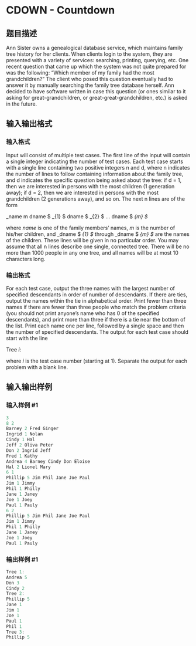 # CDOWN - Countdown

## 题目描述

 Ann Sister owns a genealogical database service, which maintains family tree history for her clients. When clients login to the system, they are presented with a variety of services: searching, printing, querying, etc. One recent question that came up which the system was not quite prepared for was the following: “Which member of my family had the most grandchildren?” The client who posed this question eventually had to answer it by manually searching the family tree database herself. Ann decided to have software written in case this question (or ones similar to it asking for great-grandchildren, or great-great-grandchildren, etc.) is asked in the future.

## 输入输出格式

### 输入格式

 Input will consist of multiple test cases. The first line of the input will contain a single integer indicating the number of test cases. Each test case starts with a single line containing two positive integers n and d, where n indicates the number of lines to follow containing information about the family tree, and d indicates the specific question being asked about the tree: if d = 1, then we are interested in persons with the most children (1 generation away); if d = 2, then we are interested in persons with the most grandchildren (2 generations away), and so on. The next n lines are of the form

_name m dname $ _{1} $ dname $ _{2} $ ... dname $ _{m} $_

where _name_ is one of the family members’ names, _m_ is the number of his/her children, and _dname $ _{1} $_ through _dname $ _{m} $_ are the names of the children. These lines will be given in no particular order. You may assume that all n lines describe one single, connected tree. There will be no more than 1000 people in any one tree, and all names will be at most 10 characters long.

### 输出格式

 For each test case, output the three names with the largest number of specified descendants in order of number of descendants. If there are ties, output the names within the tie in alphabetical order. Print fewer than three names if there are fewer than three people who match the problem criteria (you should not print anyone’s name who has 0 of the specified descendants), and print more than three if there is a tie near the bottom of the list. Print each name one per line, followed by a single space and then the number of specified descendants. The output for each test case should start with the line

Tree _i_:

where _i_ is the test case number (starting at 1). Separate the output for each problem with a blank line.

## 输入输出样例

### 输入样例 #1

```cpp
3
8 2
Barney 2 Fred Ginger
Ingrid 1 Nolan
Cindy 1 Hal
Jeff 2 Oliva Peter
Don 2 Ingrid Jeff
Fred 1 Kathy
Andrea 4 Barney Cindy Don Eloise
Hal 2 Lionel Mary
6 1
Phillip 5 Jim Phil Jane Joe Paul
Jim 1 Jimmy
Phil 1 Philly
Jane 1 Janey
Joe 1 Joey
Paul 1 Pauly
6 2
Phillip 5 Jim Phil Jane Joe Paul
Jim 1 Jimmy
Phil 1 Philly
Jane 1 Janey
Joe 1 Joey
Paul 1 Pauly
```


### 输出样例 #1

```cpp
Tree 1:
Andrea 5
Don 3
Cindy 2
Tree 2:
Phillip 5
Jane 1
Jim 1
Joe 1
Paul 1
Phil 1
Tree 3:
Phillip 5
```


